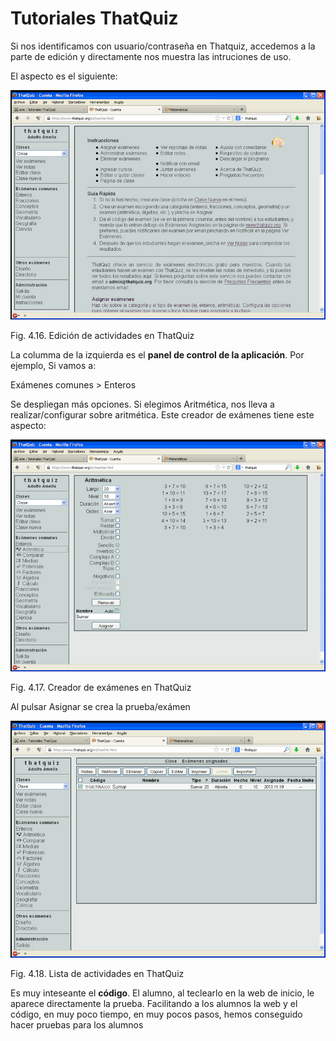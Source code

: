 
# Tutoriales ThatQuiz

Si nos identificamos con usuario/contraseña en Thatquiz, accedemos a la parte de edición y directamente nos muestra las intruciones de uso.

El aspecto es el siguiente:

![](img/that_instrucciones.jpg)
<td style="text-align: center;">Fig. 4.16. Edición de actividades en ThatQuiz</td>

La columma de la izquierda es el **panel de control de la aplicación**. Por ejemplo, Si vamos a:

Exámenes comunes &gt; Enteros

Se despliegan más opciones. Si elegimos Aritmética, nos lleva a realizar/configurar sobre aritmética. Este creador de exámenes tiene este aspecto:

![](img/that_aritmetica.jpg)
<td style="text-align: center;">Fig. 4.17. Creador de exámenes en ThatQuiz</td>

Al pulsar Asignar se crea la prueba/exámen

![](img/that_creada.jpg)
<td style="text-align: center;">Fig. 4.18. Lista de actividades en ThatQuiz</td>

Es muy inteseante el **código**. El alumno, al teclearlo en la web de inicio, le aparece directamente la prueba. Facilitando a los alumnos la web y el código, en muy poco tiempo, en muy pocos pasos, hemos conseguido hacer pruebas para los alumnos

